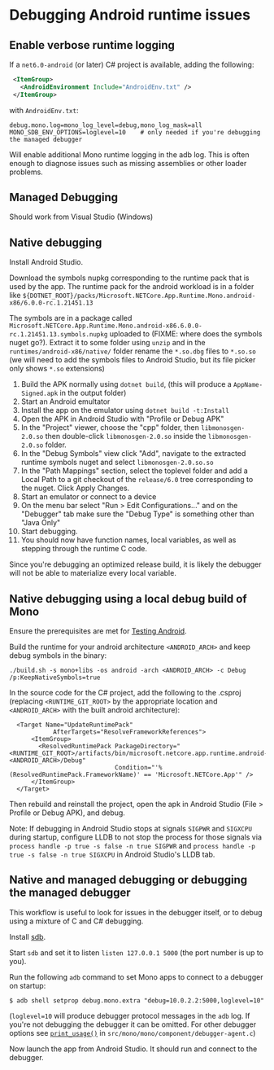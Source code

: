 # Debugging Android runtime issues

## Enable verbose runtime logging

If a `net6.0-android` (or later) C# project is available, adding the following:

```xml
 <ItemGroup>
   <AndroidEnvironment Include="AndroidEnv.txt" />
 </ItemGroup>
```

with `AndroidEnv.txt`:

```
debug.mono.log=mono_log_level=debug,mono_log_mask=all
MONO_SDB_ENV_OPTIONS=loglevel=10    # only needed if you're debugging the managed debugger
```

Will enable additional Mono runtime logging in the adb log.  This is often
enough to diagnose issues such as missing assemblies or other loader problems.

## Managed Debugging

Should work from Visual Studio (Windows)

## Native debugging

Install Android Studio.

Download the symbols nupkg corresponding to the runtime pack that is used by
the app.  The runtime pack for the android workload is in a folder like
`${DOTNET_ROOT}/packs/Microsoft.NETCore.App.Runtime.Mono.android-x86/6.0.0-rc.1.21451.13`

The symbols are in a package called
`Microsoft.NETCore.App.Runtime.Mono.android-x86.6.0.0-rc.1.21451.13.symbols.nupkg`
uploaded to (FIXME: where does the symbols nuget go?).  Extract it to some folder using `unzip` and in the
`runtimes/android-x86/native/` folder rename the `*.so.dbg` files to `*.so.so`
(we will need to add the symbols files to Android Studio, but its file picker
only shows `*.so` extensions)


1. Build the APK normally using `dotnet build`, (this will produce a `AppName-Signed.apk` in the output folder)
2. Start an Android emultator
3. Install the app on the emulator using `dotnet build -t:Install`
2. Open the APK in Android Studio with "Profile or Debug APK"
3. In the "Project" viewer, choose the "cpp" folder, then `libmonosgen-2.0.so` then double-click `libmonosgen-2.0.so` inside the `libmonosgen-2.0.so` folder.
4. In the "Debug Symbols" view click "Add", navigate to the extracted runtime symbols nuget and select `libmonosgen-2.0.so.so`
5. In the "Path Mappings" section, select the toplevel folder and add a Local
   Path to a git checkout of the `release/6.0` tree corresponding to the nuget.  Click Apply Changes.
6. Start an emulator or connect to a device
7. On the menu bar select  "Run > Edit Configurations..." and on the "Debugger" tab make sure the "Debug Type" is something other than "Java Only"
8. Start debugging.
9. You should now have function names, local variables, as well as stepping through the runtime C code.

Since you're debugging an optimized release build, it is likely the debugger will not be able to materialize every local variable.

## Native debugging using a local debug build of Mono

Ensure the prerequisites are met for [Testing Android](/docs/workflow/testing/libraries/testing-android.md#prerequisites).

Build the runtime for your android architecture `<ANDROID_ARCH>` and keep debug symbols in the binary:

`./build.sh -s mono+libs -os android -arch <ANDROID_ARCH> -c Debug /p:KeepNativeSymbols=true`

In the source code for the C# project, add the following to the .csproj (replacing `<RUNTIME_GIT_ROOT>` by the appropriate location and `<ANDROID_ARCH>` with the built android architecture):

```
  <Target Name="UpdateRuntimePack"
            AfterTargets="ResolveFrameworkReferences">
      <ItemGroup>
        <ResolvedRuntimePack PackageDirectory="<RUNTIME_GIT_ROOT>/artifacts/bin/microsoft.netcore.app.runtime.android-<ANDROID_ARCH>/Debug"
                             Condition="'%(ResolvedRuntimePack.FrameworkName)' == 'Microsoft.NETCore.App'" />
      </ItemGroup>
  </Target>
```

Then rebuild and reinstall the project, open the apk in Android Studio (File > Profile or Debug APK), and debug.

Note: If debugging in Android Studio stops at signals `SIGPWR` and `SIGXCPU` during startup, configure LLDB to not stop the process for those signals via `process handle -p true -s false -n true SIGPWR` and `process handle -p true -s false -n true SIGXCPU` in Android Studio's LLDB tab.

## Native and managed debugging or debugging the managed debugger

This workflow is useful to look for issues in the debugger itself, or to debug using a mixture of C and C# debugging.

Install [sdb](https://github.com/mono/sdb).

Start `sdb` and set it to listen  `listen 127.0.0.1 5000` (the port number is up to you).

Run the following `adb` command to set Mono apps to connect to a debugger on startup:

```
$ adb shell setprop debug.mono.extra "debug=10.0.2.2:5000,loglevel=10"
```

(`loglevel=10` will produce debugger protocol messages in the `adb` log.  If
you're not debugging the debugger it can be omitted.  For other debugger
options see [`print_usage()`](/src/mono/mono/component/debugger-agent.c#L573) in `src/mono/mono/component/debugger-agent.c`)

Now launch the app from Android Studio. It should run and connect to the debugger.

